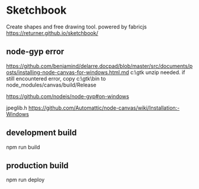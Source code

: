 

# Sketchbook
Create shapes and free drawing tool.
powered by fabricjs
https://returner.github.io/sketchbook/


## node-gyp error
https://github.com/benjamind/delarre.docpad/blob/master/src/documents/posts/installing-node-canvas-for-windows.html.md
c:\gtk unzip needed. if still encountered error, 
copy c:\gtk\bin to node_modules/canvas/build/Release

https://github.com/nodejs/node-gyp#on-windows

jpeglib.h 
https://github.com/Automattic/node-canvas/wiki/Installation:-Windows


## development build
npm run build

## production build
npm run deploy
